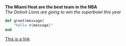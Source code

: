 **The Miami Heat are the best team in the NBA** <br>
*The Detroit Lions are going to win the superbowl this year*<br>


```ruby
def greet(message)
	"hello #{message}"
end
```

[This is a link](http://google.com)
